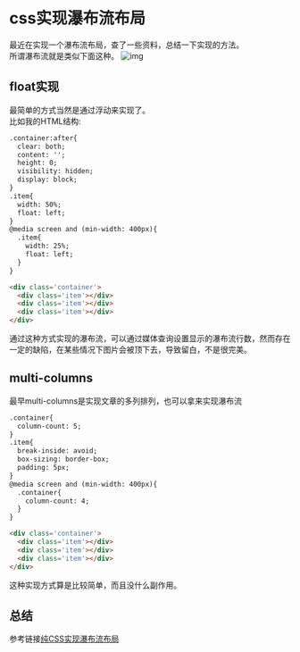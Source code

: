 # css实现瀑布流布局
最近在实现一个瀑布流布局，查了一些资料，总结一下实现的方法。  
所谓瀑布流就是类似下面这种。
![img](https://www.w3cplus.com/sites/default/files/blogs/2017/1704/pinterest-masonry.png)
## float实现
最简单的方式当然是通过浮动来实现了。  
比如我的HTML结构:
```html
.container:after{
  clear: both;
  content: '';
  height: 0;
  visibility: hidden;
  display: block;
}
.item{
  width: 50%;
  float: left;
}
@media screen and (min-width: 400px){
  .item{
    width: 25%;
    float: left;
  }
}

<div class='container'>
  <div class='item'></div>
  <div class='item'></div>
  <div class='item'></div>
</div>
```
通过这种方式实现的瀑布流，可以通过媒体查询设置显示的瀑布流行数，然而存在一定的缺陷，在某些情况下图片会被顶下去，导致留白，不是很完美。
## multi-columns
最早multi-columns是实现文章的多列排列，也可以拿来实现瀑布流
```html
.container{
  column-count: 5;
}
.item{
  break-inside: avoid;
  box-sizing: border-box;
  padding: 5px;
}
@media screen and (min-width: 400px){
  .container{
    column-count: 4;
  }
}

<div class='container'>
  <div class='item'></div>
  <div class='item'></div>
  <div class='item'></div>
</div>
```
这种实现方式算是比较简单，而且没什么副作用。
## 总结
参考链接[纯CSS实现瀑布流布局](https://www.w3cplus.com/css/pure-css-create-masonry-layout.html)